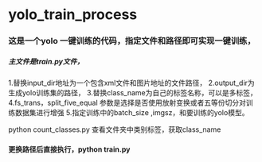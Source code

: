 ﻿# yolo_train_process

### 这是一个yolo 一键训练的代码，指定文件和路径即可实现一键训练，
##### 主文件是train.py文件，
1.替换input_dir地址为一个包含xml文件和图片地址的文件路径，
2.output_dir为生成yolo训练集的路径，
3.替换class_name为自己的标签名称，可以是多标签，
4.fs_trans，split_five_equal 参数是选择是否使用放射变换或者五等份切分对训练数据集进行增强
5.指定训练中的batch_size ,imgsz，和要训练的yolo模型。

python count_classes.py 查看文件夹中类别标签，获取class_name


#### 更换路径后直接执行，python train.py  

